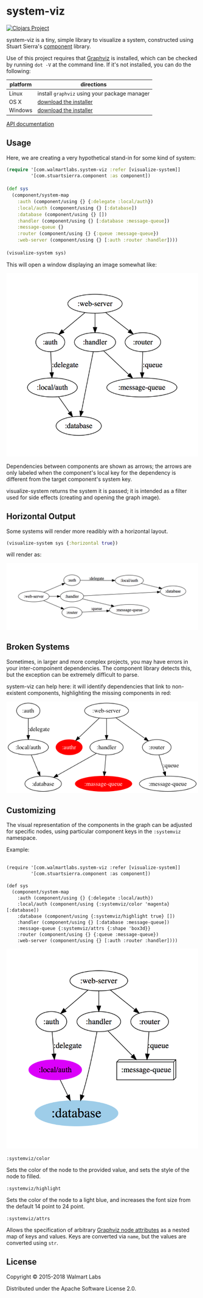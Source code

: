 # system-viz

[![Clojars Project](http://clojars.org/walmartlabs/system-viz/latest-version.svg)](http://clojars.org/walmartlabs/system-viz)

system-viz is a tiny, simple library to visualize
a system, constructed using Stuart Sierra's
[component](https://github.com/stuartsierra/component)
library.


Use of this project requires that [Graphviz](http://www.graphviz.org) is installed, which can be checked by running `dot -V` at the command line.  If it's not installed, you can do the following:

| platform | directions |
|----------|------------|
| Linux | install `graphviz` using your package manager |
| OS X | [download the installer](http://www.graphviz.org/Download_macos.php) |
| Windows |  [download the installer](http://www.graphviz.org/Download_windows.php) |


[API documentation](http://walmartlabs.github.io/system-viz/)

## Usage

Here, we are creating a very hypothetical stand-in for some kind of system:

```clj
(require '[com.walmartlabs.system-viz :refer [visualize-system]]
         '[com.stuartsierra.component :as component])

(def sys
  (component/system-map
    :auth (component/using {} {:delegate :local/auth})
    :local/auth (component/using {} [:database])
    :database (component/using {} [])
    :handler (component/using {} [:database :message-queue])
    :message-queue {}
    :router (component/using {} {:queue :message-queue})
    :web-server (component/using {} [:auth :router :handler])))

(visualize-system sys)
```

This will open a window displaying an image somewhat like:

![System](sample-system.png)

Dependencies between components are shown as arrows; the arrows are only labeled
when the component's local key for the dependency is different from the target component's system key.

visualize-system returns the system it is passed; it is intended as a filter used for
side effects (creating and opening the graph image).

## Horizontal Output

Some systems will render more readibly with a horizontal layout.

```clj
(visualize-system sys {:horizontal true})
```

will render as:

![Horizontal System](horizontal-system.png)

## Broken Systems

Sometimes, in larger and more complex projects, you may have errors in your inter-compoinent
dependencies.
The component library detects this, but the exception can be extremely difficult to parse.

system-viz can help here: it will identify dependencies that link to non-existent components,
highlighting the missing components in red:

![Bad System](sample-system-bad.png)

## Customizing

The visual representation of the components in the graph can be adjusted for
specific nodes, using particular component keys in the `:systemviz` namespace.

Example:

```c;j

(require '[com.walmartlabs.system-viz :refer [visualize-system]]
         '[com.stuartsierra.component :as component])

(def sys
  (component/system-map
    :auth (component/using {} {:delegate :local/auth})
    :local/auth (component/using {:systemviz/color 'magenta} [:database])
    :database (component/using {:systemviz/highlight true} [])
    :handler (component/using {} [:database :message-queue])
    :message-queue {:systemviz/attrs {:shape 'box3d}}
    :router (component/using {} {:queue :message-queue})
    :web-server (component/using {} [:auth :router :handler])))
```

![Customized System](customized-system.png)

`:systemviz/color`

Sets the color of the node to the provided value, and sets the style of the node
to filled.

`:systemviz/highlight`

Sets the color of the node to a light blue, and increases the font size from
the default 14 point to 24 point.

`:systemviz/attrs`

Allows the specification of arbitrary [Graphviz node attributes](https://graphviz.gitlab.io/_pages/doc/info/attrs.html)
as a nested map of keys and values.
Keys are converted via `name`, but the values are converted using `str`.

## License

Copyright © 2015-2018 Walmart Labs

Distributed under the Apache Software License 2.0.
